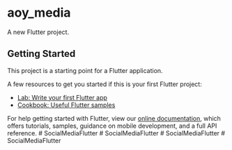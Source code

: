 # aoy_media

A new Flutter project.

## Getting Started

This project is a starting point for a Flutter application.

A few resources to get you started if this is your first Flutter project:

- [Lab: Write your first Flutter app](https://flutter.dev/docs/get-started/codelab)
- [Cookbook: Useful Flutter samples](https://flutter.dev/docs/cookbook)

For help getting started with Flutter, view our
[online documentation](https://flutter.dev/docs), which offers tutorials,
samples, guidance on mobile development, and a full API reference.
#   S o c i a l M e d i a F l u t t e r  
 #   S o c i a l M e d i a F l u t t e r  
 #   S o c i a l M e d i a F l u t t e r  
 #   S o c i a l M e d i a F l u t t e r  
 